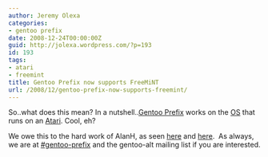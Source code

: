 ```yaml
---
author: Jeremy Olexa
categories:
- gentoo prefix
date: 2008-12-24T00:00:00Z
guid: http://jolexa.wordpress.com/?p=193
id: 193
tags:
- atari
- freemint
title: Gentoo Prefix now supports FreeMiNT
url: /2008/12/gentoo-prefix-now-supports-freemint/
---
```


So..what does this mean? In a nutshell..[Gentoo Prefix][1] works on the [OS][2] that runs on an [Atari][3]. Cool, eh?

We owe this to the hard work of AlanH, as seen [here][4] and [here][5].  As always, we are at [#gentoo-prefix][6] and the gentoo-alt mailing list if you are interested.

 [1]: http://www.gentoo.org/proj/en/gentoo-alt/prefix/
 [2]: http://freemint.de/en/
 [3]: http://en.wikipedia.org/wiki/MiNT
 [4]: http://search.gmane.org/?query=FreeMiNT&author=Alan+Hourihane&group=gmane.linux.gentoo.alt&sort=relevance&DEFAULTOP=and&xP=Zpatch&xFILTERS=Glinux.gentoo.alt-Aalan-Ahourihane---A
 [5]: https://bugs.gentoo.org/buglist.cgi?query_format=advanced&short_desc_type=allwordssubstr&short_desc=&long_desc_type=substring&long_desc=&bug_file_loc_type=allwordssubstr&bug_file_loc=&status_whiteboard_type=allwordssubstr&status_whiteboard=&keywords_type=allwords&keywords=&bug_status=NEW&bug_status=ASSIGNED&bug_status=REOPENED&bug_status=RESOLVED&emailassigned_to1=1&emailtype1=substring&email1=prefix&emailassigned_to2=1&emailreporter2=1&emailcc2=1&emailtype2=substring&email2=alanh&bugidtype=include&bug_id=&votes=&chfieldfrom=&chfieldto=Now&chfieldvalue=&cmdtype=doit&order=Reuse+same+sort+as+last+time&field0-0-0=noop&type0-0-0=noop&value0-0-0=
 [6]: irc://irc.gentoo.org/gentoo-prefix